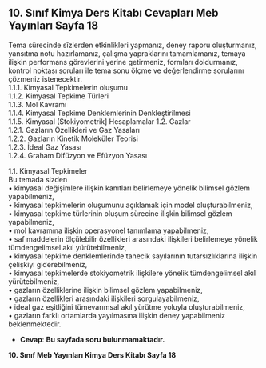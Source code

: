 ## 10. Sınıf Kimya Ders Kitabı Cevapları Meb Yayınları Sayfa 18

Tema sürecinde sîzlerden etkinlikleri yapmanız, deney raporu oluşturmanız, yansıtma notu hazırlamanız, çalışma yapraklarını tamamlamanız, temaya ilişkin performans görevlerini yerine getirmeniz, formları doldurmanız, kontrol noktası soruları ile tema sonu ölçme ve değerlendirme sorularını çözmeniz istenecektir.  
 1.1.1. Kimyasal Tepkimelerin oluşumu  
 1.1.2. Kimyasal Tepkime Türleri  
 1.1.3. Mol Kavramı  
 1.1.4. Kimyasal Tepkime Denklemlerinin Denkleştirilmesi  
 1.1.5. Kimyasal (Stokiyometrik] Hesaplamalar 1.2. Gazlar  
 1.2.1. Gazların Özellikleri ve Gaz Yasaları  
 1.2.2. Gazların Kinetik Moleküler Teorisi  
 1.2.3. İdeal Gaz Yasası  
 1.2.4. Graham Difüzyon ve Efüzyon Yasası

1.1. Kimyasal Tepkimeler  
 Bu temada sizden  
 • kimyasal değişimlere ilişkin kanıtları belirlemeye yönelik bilimsel gözlem yapabilmeniz,  
 • kimyasal tepkimelerin oluşumunu açıklamak için model oluşturabilmeniz,  
 • kimyasal tepkime türlerinin oluşum sürecine ilişkin bilimsel gözlem yapabilmeniz,  
 • mol kavramına ilişkin operasyonel tanımlama yapabilmeniz,  
 • saf maddelerin ölçülebilir özellikleri arasındaki ilişkileri belirlemeye yönelik tümdengelimsel akıl yürütebilmeniz,  
 • kimyasal tepkime denklemlerinde tanecik sayılarının tutarsızlıklarına ilişkin çelişkiyi giderebilmeniz,  
 • kimyasal tepkimelerde stokiyometrik ilişkilere yönelik tümdengelimsel akıl yürütebilmeniz,  
 • gazların özelliklerine ilişkin bilimsel gözlem yapabilmeniz,  
 • gazların özellikleri arasındaki ilişkileri sorgulayabilmeniz,  
 • ideal gaz eşitliğini tümevarımsal akıl yürütme yoluyla oluşturabilmeniz,  
 • gazların farklı ortamlarda yayılmasına ilişkin deney yapabilmeniz  
 beklenmektedir.

* **Cevap**: **Bu sayfada soru bulunmamaktadır.**

**10. Sınıf Meb Yayınları Kimya Ders Kitabı Sayfa 18**